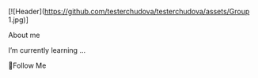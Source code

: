 [![Header](https://github.com/testerchudova/testerchudova/assets/Group 1.jpg)]

About me

I’m currently learning ...

💬Follow Me
